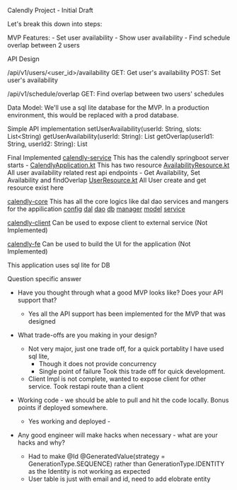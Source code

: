 Calendly Project - Initial Draft

Let's break this down into steps:

MVP Features:
    - Set user availability
    - Show user availability
    - Find schedule overlap between 2 users

API Design

/api/v1/users/<user_id>/availability
GET: Get user's availability
POST: Set user's availability

/api/v1/schedule/overlap
GET: Find overlap between two users' schedules

Data Model:
We'll use a sql lite database for the MVP. 
In a production environment, this would be replaced with a prod database.

Simple API implementation
setUserAvailability(userId: String, slots: List<String)
getUserAvailability(userId: String): List<String>
getOverlap(userId1: String, userId2: String): List<String>

Final Implemented 
[calendly-service](calendly-service)
This has the calendly springboot server starts - [CalendlyApplication.kt](calendly-service%2Fsrc%2Fmain%2Fkotlin%2Fcom%2Fcalendly%2FCalendlyApplication.kt)
This has two resource 
[AvailabilityResource.kt](calendly-service%2Fsrc%2Fmain%2Fkotlin%2Fcom%2Fcalendly%2Fresource%2FAvailabilityResource.kt)
All user availability related rest api endpoints - Get Availability, Set Availability and findOverlap
[UserResource.kt](calendly-service%2Fsrc%2Fmain%2Fkotlin%2Fcom%2Fcalendly%2Fresource%2FUserResource.kt)
All User create and get resource exist here 

[calendly-core](calendly-core)
This has all the core logics like dal dao services and mangers for the appilication
[config](calendly-core%2Fsrc%2Fmain%2Fkotlin%2Fcom%2Fcalendly%2Fconfig)
[dal](calendly-core%2Fsrc%2Fmain%2Fkotlin%2Fcom%2Fcalendly%2Fdal)
[dao](calendly-core%2Fsrc%2Fmain%2Fkotlin%2Fcom%2Fcalendly%2Fdao)
[db](calendly-core%2Fsrc%2Fmain%2Fkotlin%2Fcom%2Fcalendly%2Fdb)
[manager](calendly-core%2Fsrc%2Fmain%2Fkotlin%2Fcom%2Fcalendly%2Fmanager)
[model](calendly-core%2Fsrc%2Fmain%2Fkotlin%2Fcom%2Fcalendly%2Fmodel)
[service](calendly-core%2Fsrc%2Fmain%2Fkotlin%2Fcom%2Fcalendly%2Fservice)

[calendly-client](calendly-client)
Can be used to expose client to external service (Not Implemented)

[calendly-fe](calendly-fe)
Can be used to build the UI for the application (Not Implemented)

This application uses sql lite for DB

Question specific answer

- Have you thought through what a good MVP looks like? Does your API support that? 
  - Yes all the API support has been implemented for the MVP that was designed
- What trade-offs are you making in your design?
  - Not very major, just one trade off, for a quick portablity I have used sql lite,
    - Though it does not provide concurrency
    - Single point of failure
  Took this trade off for quick development.
  - Client Impl is not complete, wanted to expose client for other service. Took restapi route than a client 
  
- Working code - we should be able to pull and hit the code locally. Bonus points if deployed somewhere.
  - Yes working and deployed - <Update the prod server url here>
- Any good engineer will make hacks when necessary - what are your hacks and why?
  - Had to make @Id @GeneratedValue(strategy = GenerationType.SEQUENCE) rather than GenerationType.IDENTITY as the Identity is not working as expected
  - User table is just with email and id, need to add elobrate entity
